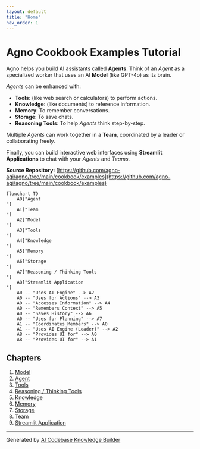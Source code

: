 ```yaml
---
layout: default
title: "Home"
nav_order: 1
---
```


# Agno Cookbook Examples Tutorial

Agno helps you build AI assistants called **Agents**. Think of an _Agent_ as a specialized worker that uses an AI **Model** (like GPT-4o) as its brain.

_Agents_ can be enhanced with:

- **Tools**: (like web search or calculators) to perform actions.
- **Knowledge**: (like documents) to reference information.
- **Memory**: To remember conversations.
- **Storage**: To save chats.
- **Reasoning Tools**: To help _Agents_ think step-by-step.

Multiple _Agents_ can work together in a **Team**, coordinated by a leader or collaborating freely.

Finally, you can build interactive web interfaces using **Streamlit Applications** to chat with your _Agents_ and _Teams_.

**Source Repository:** [https://github.com/agno-agi/agno/tree/main/cookbook/examples](https://github.com/agno-agi/agno/tree/main/cookbook/examples)

```mermaid
flowchart TD
    A0["Agent
"]
    A1["Team
"]
    A2["Model
"]
    A3["Tools
"]
    A4["Knowledge
"]
    A5["Memory
"]
    A6["Storage
"]
    A7["Reasoning / Thinking Tools
"]
    A8["Streamlit Application
"]
    A0 -- "Uses AI Engine" --> A2
    A0 -- "Uses for Actions" --> A3
    A0 -- "Accesses Information" --> A4
    A0 -- "Remembers Context" --> A5
    A0 -- "Saves History" --> A6
    A0 -- "Uses for Planning" --> A7
    A1 -- "Coordinates Members" --> A0
    A1 -- "Uses AI Engine (Leader)" --> A2
    A8 -- "Provides UI for" --> A0
    A8 -- "Provides UI for" --> A1
```

## Chapters

1. [Model
   ](01_model_.md)
2. [Agent
   ](02_agent_.md)
3. [Tools
   ](03_tools_.md)
4. [Reasoning / Thinking Tools
   ](04_reasoning___thinking_tools_.md)
5. [Knowledge
   ](05_knowledge_.md)
6. [Memory
   ](06_memory_.md)
7. [Storage
   ](07_storage_.md)
8. [Team
   ](08_team_.md)
9. [Streamlit Application
   ](09_streamlit_application_.md)

---

Generated by [AI Codebase Knowledge Builder](https://github.com/The-Pocket/Tutorial-Codebase-Knowledge)
